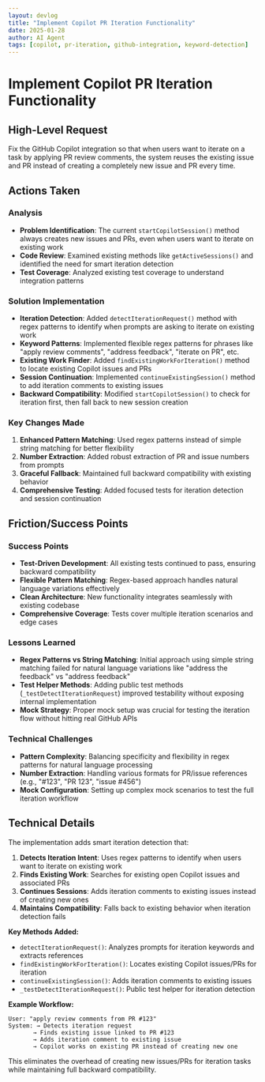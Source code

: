 ```yaml
---
layout: devlog
title: "Implement Copilot PR Iteration Functionality"
date: 2025-01-28
author: AI Agent
tags: [copilot, pr-iteration, github-integration, keyword-detection]
---
```


# Implement Copilot PR Iteration Functionality

## High-Level Request

Fix the GitHub Copilot integration so that when users want to iterate on a task by applying PR review comments, the system reuses the existing issue and PR instead of creating a completely new issue and PR every time.

## Actions Taken

### Analysis
- **Problem Identification**: The current `startCopilotSession()` method always creates new issues and PRs, even when users want to iterate on existing work
- **Code Review**: Examined existing methods like `getActiveSessions()` and identified the need for smart iteration detection
- **Test Coverage**: Analyzed existing test coverage to understand integration patterns

### Solution Implementation
- **Iteration Detection**: Added `detectIterationRequest()` method with regex patterns to identify when prompts are asking to iterate on existing work
- **Keyword Patterns**: Implemented flexible regex patterns for phrases like "apply review comments", "address feedback", "iterate on PR", etc.
- **Existing Work Finder**: Added `findExistingWorkForIteration()` method to locate existing Copilot issues and PRs
- **Session Continuation**: Implemented `continueExistingSession()` method to add iteration comments to existing issues
- **Backward Compatibility**: Modified `startCopilotSession()` to check for iteration first, then fall back to new session creation

### Key Changes Made
1. **Enhanced Pattern Matching**: Used regex patterns instead of simple string matching for better flexibility
2. **Number Extraction**: Added robust extraction of PR and issue numbers from prompts
3. **Graceful Fallback**: Maintained full backward compatibility with existing behavior
4. **Comprehensive Testing**: Added focused tests for iteration detection and session continuation

## Friction/Success Points

### Success Points
- **Test-Driven Development**: All existing tests continued to pass, ensuring backward compatibility
- **Flexible Pattern Matching**: Regex-based approach handles natural language variations effectively
- **Clean Architecture**: New functionality integrates seamlessly with existing codebase
- **Comprehensive Coverage**: Tests cover multiple iteration scenarios and edge cases

### Lessons Learned
- **Regex Patterns vs String Matching**: Initial approach using simple string matching failed for natural language variations like "address the feedback" vs "address feedback"
- **Test Helper Methods**: Adding public test methods (`_testDetectIterationRequest`) improved testability without exposing internal implementation
- **Mock Strategy**: Proper mock setup was crucial for testing the iteration flow without hitting real GitHub APIs

### Technical Challenges
- **Pattern Complexity**: Balancing specificity and flexibility in regex patterns for natural language processing
- **Number Extraction**: Handling various formats for PR/issue references (e.g., "#123", "PR 123", "issue #456")
- **Mock Configuration**: Setting up complex mock scenarios to test the full iteration workflow

## Technical Details

The implementation adds smart iteration detection that:

1. **Detects Iteration Intent**: Uses regex patterns to identify when users want to iterate on existing work
2. **Finds Existing Work**: Searches for existing open Copilot issues and associated PRs
3. **Continues Sessions**: Adds iteration comments to existing issues instead of creating new ones
4. **Maintains Compatibility**: Falls back to existing behavior when iteration detection fails

**Key Methods Added:**
- `detectIterationRequest()`: Analyzes prompts for iteration keywords and extracts references
- `findExistingWorkForIteration()`: Locates existing Copilot issues/PRs for iteration
- `continueExistingSession()`: Adds iteration comments to existing issues
- `_testDetectIterationRequest()`: Public test helper for iteration detection

**Example Workflow:**
```
User: "apply review comments from PR #123"
System: → Detects iteration request
       → Finds existing issue linked to PR #123
       → Adds iteration comment to existing issue
       → Copilot works on existing PR instead of creating new one
```

This eliminates the overhead of creating new issues/PRs for iteration tasks while maintaining full backward compatibility.